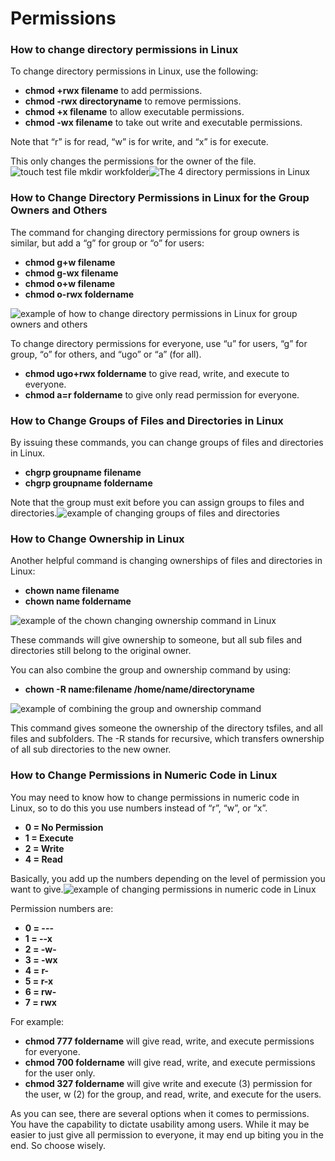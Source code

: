 # Permissions

### How to change directory permissions in Linux

To change directory permissions in Linux, use the following:

* **chmod +rwx filename** to add permissions.
* **chmod -rwx directoryname** to remove permissions.
* **chmod +x filename** to allow executable permissions.
* **chmod -wx filename** to take out write and executable permissions.

Note that “r” is for read, “w” is for write, and “x” is for execute. 

This only changes the permissions for the owner of the file.![touch test file mkdir workfolder](https://www.pluralsight.com/content/dam/pluralsight/blog/2011/12/linux-file-permissions/wp/img/Linux-File-Permissions-1.jpg)![The 4 directory permissions in Linux](https://www.pluralsight.com/content/dam/pluralsight/blog/2011/12/linux-file-permissions/wp/img/Linux-File-Permissions-2.jpg)

###  

### How to Change Directory Permissions in Linux for the Group Owners and Others

The command for changing directory permissions for group owners is similar, but add a “g” for group or “o” for users:

* **chmod g+w filename**
* **chmod g-wx filename**
* **chmod o+w filename**
* **chmod o-rwx foldername**

![example of how to change directory permissions in Linux for group owners and others](https://www.pluralsight.com/content/dam/pluralsight/blog/2011/12/linux-file-permissions/wp/img/Linux-File-Permissions-4.jpg)

To change directory permissions for everyone, use “u” for users, “g” for group, “o” for others, and “ugo” or “a” \(for all\).

* **chmod ugo+rwx foldername** to give read, write, and execute to everyone.
* **chmod a=r foldername** to give only read permission for everyone.

###  

### How to Change Groups of Files and Directories in Linux

By issuing these commands, you can change groups of files and directories in Linux. 

* **chgrp groupname filename**
* **chgrp groupname foldername**

Note that the group must exit before you can assign groups to files and directories.![example of changing groups of files and directories](https://www.pluralsight.com/content/dam/pluralsight/blog/2011/12/linux-file-permissions/wp/img/Linux-File-Permissions-6.jpg)

###  

### How to Change Ownership in Linux

Another helpful command is changing ownerships of files and directories in Linux:

* **chown name filename**
* **chown name foldername**

![example of the chown changing ownership command in Linux](https://www.pluralsight.com/content/dam/pluralsight/blog/2011/12/linux-file-permissions/wp/img/Linux-File-Permissions-8.jpg)

These commands will give ownership to someone, but all sub files and directories still belong to the original owner.

You can also combine the group and ownership command by using:

* **chown -R name:filename /home/name/directoryname**

![example of combining the group and ownership command](https://www.pluralsight.com/content/dam/pluralsight/blog/2011/12/linux-file-permissions/wp/img/Linux-File-Permissions-9.jpg)

This command gives someone the ownership of the directory tsfiles, and all files and subfolders. The -R stands for recursive, which transfers ownership of all sub directories to the new owner.

###  

### How to Change Permissions in Numeric Code in Linux

You may need to know how to change permissions in numeric code in Linux, so to do this you use numbers instead of “r”, “w”, or “x”.

* **0 = No Permission**
* **1 = Execute**
* **2 = Write**
* **4 = Read**

Basically, you add up the numbers depending on the level of permission you want to give.![example of changing permissions in numeric code in Linux](https://www.pluralsight.com/content/dam/pluralsight/blog/2011/12/linux-file-permissions/wp/img/Linux-File-Permissions-10.jpg)

Permission numbers are:

* **0 = ---**
* **1 = --x**
* **2 = -w-**
* **3 = -wx**
* **4 = r-**
* **5 = r-x**
* **6 = rw-**
* **7 = rwx**

For example:

* **chmod 777 foldername** will give read, write, and execute permissions for everyone.
* **chmod 700 foldername** will give read, write, and execute permissions for the user only.
* **chmod 327 foldername** will give write and execute \(3\) permission for the user, w \(2\) for the group, and read, write, and execute for the users.

As you can see, there are several options when it comes to permissions. You have the capability to dictate usability among users. While it may be easier to just give all permission to everyone, it may end up biting you in the end. So choose wisely.[  
](https://www.pluralsight.com/pricing)

